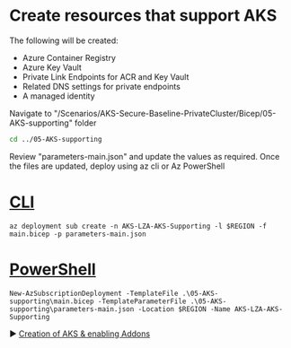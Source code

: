 # Create resources that support AKS

The following will be created:

* Azure Container Registry
* Azure Key Vault
* Private Link Endpoints for ACR and Key Vault
* Related DNS settings for private endpoints
* A managed identity

Navigate to "/Scenarios/AKS-Secure-Baseline-PrivateCluster/Bicep/05-AKS-supporting" folder

```bash
cd ../05-AKS-supporting
```

Review "parameters-main.json" and update the values as required. Once the files are updated, deploy using az cli or Az PowerShell

# [CLI](#tab/CLI)

```azurecli
az deployment sub create -n AKS-LZA-AKS-Supporting -l $REGION -f main.bicep -p parameters-main.json
```

# [PowerShell](#tab/PowerShell)

```azurepowershell
New-AzSubscriptionDeployment -TemplateFile .\05-AKS-supporting\main.bicep -TemplateParameterFile .\05-AKS-supporting\parameters-main.json -Location $REGION -Name AKS-LZA-AKS-Supporting
```

:arrow_forward: [Creation of AKS & enabling Addons](./06-aks-cluster.md)
